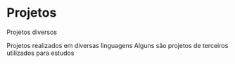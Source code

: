 # Projetos
Projetos diversos

Projetos realizados em diversas linguagens
Alguns são projetos de terceiros utilizados para estudos


